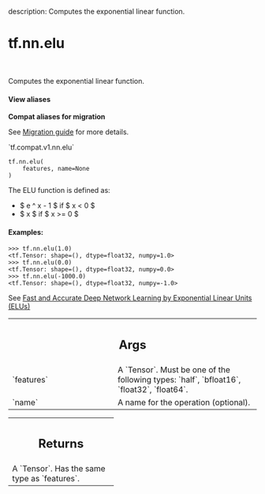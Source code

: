 description: Computes the exponential linear function.

<div itemscope itemtype="http://developers.google.com/ReferenceObject">
<meta itemprop="name" content="tf.nn.elu" />
<meta itemprop="path" content="Stable" />
</div>

# tf.nn.elu

<!-- Insert buttons and diff -->

<table class="tfo-notebook-buttons tfo-api nocontent" align="left">

</table>



Computes the exponential linear function.

<section class="expandable">
  <h4 class="showalways">View aliases</h4>
  <p>
<b>Compat aliases for migration</b>
<p>See
<a href="https://www.tensorflow.org/guide/migrate">Migration guide</a> for
more details.</p>
<p>`tf.compat.v1.nn.elu`</p>
</p>
</section>

<pre class="devsite-click-to-copy prettyprint lang-py tfo-signature-link">
<code>tf.nn.elu(
    features, name=None
)
</code></pre>



<!-- Placeholder for "Used in" -->

The ELU function is defined as:

 * $ e ^ x - 1 $ if $ x < 0 $
 * $ x $ if $ x >= 0 $

#### Examples:



```
>>> tf.nn.elu(1.0)
<tf.Tensor: shape=(), dtype=float32, numpy=1.0>
>>> tf.nn.elu(0.0)
<tf.Tensor: shape=(), dtype=float32, numpy=0.0>
>>> tf.nn.elu(-1000.0)
<tf.Tensor: shape=(), dtype=float32, numpy=-1.0>
```

See [Fast and Accurate Deep Network Learning by Exponential Linear Units (ELUs)
](http://arxiv.org/abs/1511.07289)

<!-- Tabular view -->
 <table class="responsive fixed orange">
<colgroup><col width="214px"><col></colgroup>
<tr><th colspan="2"><h2 class="add-link">Args</h2></th></tr>

<tr>
<td>
`features`
</td>
<td>
A `Tensor`. Must be one of the following types: `half`, `bfloat16`, `float32`, `float64`.
</td>
</tr><tr>
<td>
`name`
</td>
<td>
A name for the operation (optional).
</td>
</tr>
</table>



<!-- Tabular view -->
 <table class="responsive fixed orange">
<colgroup><col width="214px"><col></colgroup>
<tr><th colspan="2"><h2 class="add-link">Returns</h2></th></tr>
<tr class="alt">
<td colspan="2">
A `Tensor`. Has the same type as `features`.
</td>
</tr>

</table>

